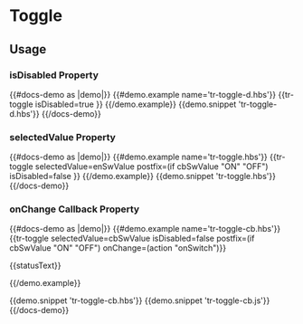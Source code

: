 

# Toggle

## Usage

### isDisabled Property

{{#docs-demo as |demo|}}
  {{#demo.example name='tr-toggle-d.hbs'}}
    {{tr-toggle 
      isDisabled=true }}
  {{/demo.example}}
  {{demo.snippet 'tr-toggle-d.hbs'}}
{{/docs-demo}}

### selectedValue Property

{{#docs-demo as |demo|}}
  {{#demo.example name='tr-toggle.hbs'}}
    {{tr-toggle 
      selectedValue=enSwValue 
      postfix=(if cbSwValue "ON" "OFF")
      isDisabled=false }}
  {{/demo.example}}
  {{demo.snippet 'tr-toggle.hbs'}}
{{/docs-demo}}

### onChange Callback Property

{{#docs-demo as |demo|}}
  {{#demo.example name='tr-toggle-cb.hbs'}}
    {{tr-toggle 
      selectedValue=cbSwValue 
      isDisabled=false 
      postfix=(if cbSwValue "ON" "OFF")
      onChange=(action "onSwitch")}}
      <p>{{statusText}}</p>
  {{/demo.example}}
  
  {{demo.snippet 'tr-toggle-cb.hbs'}}
  {{demo.snippet 'tr-toggle-cb.js'}}
{{/docs-demo}}

